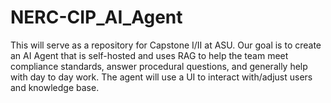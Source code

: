 # NERC-CIP_AI_Agent
This will serve as a repository for Capstone I/II at ASU. Our goal is to create an AI Agent that is self-hosted and uses RAG to help the team meet compliance standards, answer procedural questions, and generally help with day to day work. The agent will use a UI to interact with/adjust users and knowledge base. 
